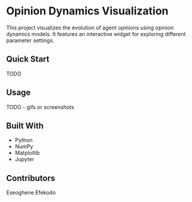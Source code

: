 

# Opinion Dynamics Visualization

This project visualizes the evolution of agent opinions using opinion dynamics models. It features an interactive widget for exploring different parameter settings.

## Quick Start

TODO

## Usage

TODO - gifs or screenshots

## Built With

- Python
- NumPy 
- Matplotlib
- Jupyter

## Contributors

Eseoghene Efekodo
